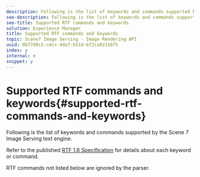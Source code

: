 ```yaml
---
description: Following is the list of keywords and commands supported by the Scene 7 Image Serving text engine.
seo-description: Following is the list of keywords and commands supported by the Scene 7 Image Serving text engine.
seo-title: Supported RTF commands and keywords
solution: Experience Manager
title: Supported RTF commands and keywords
topic: Scene7 Image Serving - Image Rendering API
uuid: 0b77d0c5-c4cc-4de7-b51d-6f2ca02316f5
index: y
internal: n
snippet: y
---
```


# Supported RTF commands and keywords{#supported-rtf-commands-and-keywords}

Following is the list of keywords and commands supported by the Scene 7 Image Serving text engine.

Refer to the published [RTF 1.6 Specification](http://msdn.microsoft.com/en-us/library/aa140277%28v=office.10%29.aspx) for details about each keyword or command.

RTF commands not listed below are ignored by the parser. 
